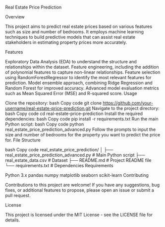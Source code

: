 Real Estate Price Prediction

Overview

This project aims to predict real estate prices based on various features such as size and number of bedrooms. It employs machine learning techniques to build predictive models that can assist real estate stakeholders in estimating property prices more accurately.

Features

Exploratory Data Analysis (EDA) to understand the structure and relationships within the dataset.
Feature engineering, including the addition of polynomial features to capture non-linear relationships.
Feature selection using RandomForestRegressor to identify the most relevant features for prediction.
Model ensemble approach, combining Ridge Regression and Random Forest for improved accuracy.
Advanced model evaluation metrics such as Mean Squared Error (MSE) and R-squared score.
Usage

Clone the repository:
bash
Copy code
git clone https://github.com/your-username/real-estate-price-prediction.git
Navigate to the project directory:
bash
Copy code
cd real-estate-price-prediction
Install the required dependencies:
bash
Copy code
pip install -r requirements.txt
Run the main Python script:
bash
Copy code
python real_estate_price_prediction_advanced.py
Follow the prompts to input the size and number of bedrooms for the property you want to predict the price for.
File Structure

bash
Copy code
real_estate_price_prediction/
│
├── real_estate_price_prediction_advanced.py  # Main Python script
├── real_estate_data.csv                     # Dataset
├── README.md                                # Project README file
└── requirements.txt                         # Dependencies
Requirements

Python 3.x
pandas
numpy
matplotlib
seaborn
scikit-learn
Contributing

Contributions to this project are welcome! If you have any suggestions, bug fixes, or additional features to propose, please open an issue or submit a pull request.

License

This project is licensed under the MIT License - see the LICENSE file for details.
